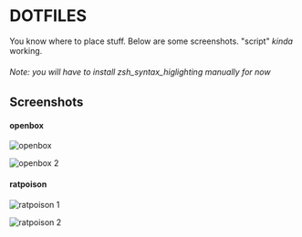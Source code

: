 # DOTFILES #   
You know where to place stuff. Below are some screenshots. "script" *kinda* working.
###### Note: you will have to install zsh_syntax_higlighting manually for now



## Screenshots ##
#### openbox   



![openbox](https://raw.githubusercontent.com/phenelzine/dotfiles/main/wallpapers/screenshots/Screenshot-2.png)   



![openbox 2](https://raw.githubusercontent.com/phenelzine/dotfiles/main/wallpapers/screenshots/Screenshot-1.png)







#### ratpoison   



![ratpoison 1](https://raw.githubusercontent.com/ZorBott/dotfiles/main/wallpapers/screenshots/Unixporn-1.png)    



![ratpoison 2](https://raw.githubusercontent.com/ZorBott/dotfiles/main/wallpapers/screenshots/Unixporn-3.png)  
